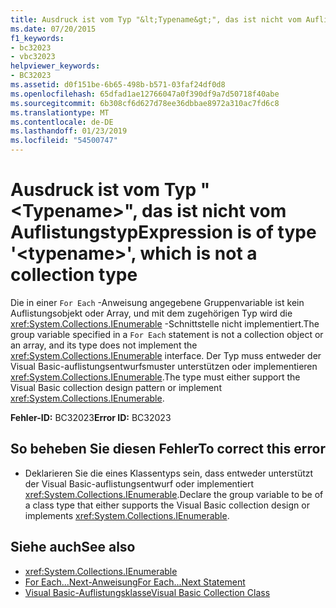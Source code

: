 ```yaml
---
title: Ausdruck ist vom Typ "&lt;Typename&gt;", das ist nicht vom Auflistungstyp
ms.date: 07/20/2015
f1_keywords:
- bc32023
- vbc32023
helpviewer_keywords:
- BC32023
ms.assetid: d0f151be-6b65-498b-b571-03faf24df0d8
ms.openlocfilehash: 65dfad1ae12766047a0f390df9a7d50718f40abe
ms.sourcegitcommit: 6b308cf6d627d78ee36dbbae8972a310ac7fd6c8
ms.translationtype: MT
ms.contentlocale: de-DE
ms.lasthandoff: 01/23/2019
ms.locfileid: "54500747"
---
```

# <a name="expression-is-of-type-lttypenamegt-which-is-not-a-collection-type"></a><span data-ttu-id="abd1d-102">Ausdruck ist vom Typ "&lt;Typename&gt;", das ist nicht vom Auflistungstyp</span><span class="sxs-lookup"><span data-stu-id="abd1d-102">Expression is of type '&lt;typename&gt;', which is not a collection type</span></span>
<span data-ttu-id="abd1d-103">Die in einer `For Each` -Anweisung angegebene Gruppenvariable ist kein Auflistungsobjekt oder Array, und mit dem zugehörigen Typ wird die <xref:System.Collections.IEnumerable> -Schnittstelle nicht implementiert.</span><span class="sxs-lookup"><span data-stu-id="abd1d-103">The group variable specified in a `For Each` statement is not a collection object or an array, and its type does not implement the <xref:System.Collections.IEnumerable> interface.</span></span> <span data-ttu-id="abd1d-104">Der Typ muss entweder der Visual Basic-auflistungsentwurfsmuster unterstützen oder implementieren <xref:System.Collections.IEnumerable>.</span><span class="sxs-lookup"><span data-stu-id="abd1d-104">The type must either support the Visual Basic collection design pattern or implement <xref:System.Collections.IEnumerable>.</span></span>  
  
 <span data-ttu-id="abd1d-105">**Fehler-ID:** BC32023</span><span class="sxs-lookup"><span data-stu-id="abd1d-105">**Error ID:** BC32023</span></span>  
  
## <a name="to-correct-this-error"></a><span data-ttu-id="abd1d-106">So beheben Sie diesen Fehler</span><span class="sxs-lookup"><span data-stu-id="abd1d-106">To correct this error</span></span>  
  
-   <span data-ttu-id="abd1d-107">Deklarieren Sie die eines Klassentyps sein, dass entweder unterstützt der Visual Basic-auflistungsentwurf oder implementiert <xref:System.Collections.IEnumerable>.</span><span class="sxs-lookup"><span data-stu-id="abd1d-107">Declare the group variable to be of a class type that either supports the Visual Basic collection design or implements <xref:System.Collections.IEnumerable>.</span></span>  
  
## <a name="see-also"></a><span data-ttu-id="abd1d-108">Siehe auch</span><span class="sxs-lookup"><span data-stu-id="abd1d-108">See also</span></span>

- <xref:System.Collections.IEnumerable>
- [<span data-ttu-id="abd1d-109">For Each...Next-Anweisung</span><span class="sxs-lookup"><span data-stu-id="abd1d-109">For Each...Next Statement</span></span>](../../visual-basic/language-reference/statements/for-each-next-statement.md)
- [<span data-ttu-id="abd1d-110">Visual Basic-Auflistungsklasse</span><span class="sxs-lookup"><span data-stu-id="abd1d-110">Visual Basic Collection Class</span></span>](../../visual-basic/programming-guide/concepts/collections.md#visual-basic-collection-class)
